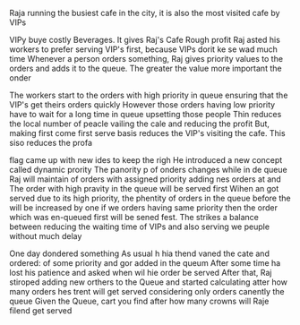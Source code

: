 Raja running the busiest cafe in the city, it is also the most visited cafe by VIPs

VIPy buye costly Beverages. It gives Raj's Cafe Rough profit Raj asted his workers to prefer serving VIP's first, because VIPs dorit ke se wad much time Whenever a person orders something, Raj gives priority values to the orders and adds it to the queue. The greater the value more important the onder

The workers start to the orders with high priority in queue ensuring that the VIP's get theirs orders quickly However those orders having low priority have to wait for a long time in queue upsetting those people Thin reduces the local number of peacle vailing the cale and reducing the profit But, making first come first serve basis reduces the VIP's visiting the cafe. This siso reduces the profa

flag came up with new ides to keep the righ He introduced a new concept called dynamic prority The panority p of onders changes while in de queue Raj will maintain of orders with assigned priority adding nes orders at and The order with high pravity in the queue will be served first Wihen an got served due to its high priority, the phentity of orders in the queue before the will be increased by one if we orders having same priority then the order which was en-queued first will be sened fest. The strikes a balance between reducing the waiting time of VIPs and also serving we peuple without much delay

One day dondered something As usual h hia thend vaned the cate and ordered: of some priority and gor added in the queum After some time ha lost his patience and asked when wil hie order be served After that, Raj stiroped adding new orthers to the Queue and started calculating atter how many orders hes trent will get served considering only orders canently the queue Given the Queue, cart you find after how many crowns will Raje filend get served